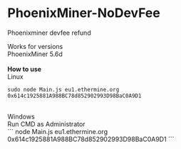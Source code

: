 # PhoenixMiner-NoDevFee
Phoenixminer devfee refund

Works for versions</br>
PhoenixMiner 5.6d
</br>
</br>
<b>How to use</b>
</br>
Linux</br>
```
sudo node Main.js eu1.ethermine.org 0x614c1925881A988BC78d852902993D98BaC0A9D1
```

</br>
Windows</br>
Run CMD as Administrator</br>
```
node Main.js eu1.ethermine.org 0x614c1925881A988BC78d852902993D98BaC0A9D1
```

